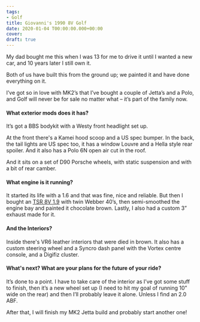 ```yaml
---
tags:
- Golf
title: Giovanni's 1990 8V Golf
date: 2020-01-04 T00:00:00.000+00:00
cover: 
draft: true
---
```


My dad bought me this when I was 13 for me to drive it until I wanted a new car, and 10 years later I still own it.

Both of us have built this from the ground up; we painted it and have done everything on it.

I’ve got so in love with MK2’s that I’ve bought a couple of Jetta’s and a Polo, and Golf will never be for sale no matter what – it’s 
part of the family now.


#### What exterior mods does it has?
It’s got a BBS bodykit with a Westy front headlight set up.

At the front there's a Kamei hood scoop and a US spec bumper. In the back, the tail lights are US spec too, it has a window Louvre and a Hella style rear spoiler. And it also has a Polo 6N open air cut in the roof.

And it sits on a set of D90 Porsche wheels, with static suspension and with a bit of rear camber.


#### What engine is it running?
It started its life with a 1.6 and that was fine, nice and reliable. But then I bought an [TSR 8V 1.9](https://tsr-performance.com/donnington-1-9-litre-8v/) with twin Webber 40’s, then semi-smoothed the engine bay and painted it chocolate brown.
Lastly, I also had a custom 3” exhaust made for it.


#### And the Interiors?
Inside there's VR6 leather interiors that were died in brown. It also has a custom steering wheel and a Syncro dash panel with the Vortex centre console, and a Digifiz cluster.


#### What's next? What are your plans for the future of your ride?
It’s done to a point. I have to take care of the interior as I’ve got some stuff to finish, then it’s a new wheel set up (I need to hit my goal of running 10” wide on the rear) and then I’ll probably leave it alone. Unless I find an 2.0 ABF.

After that, I will finish my MK2 Jetta build and probably start another one!